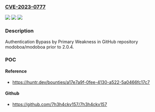 ### [CVE-2023-0777](https://cve.mitre.org/cgi-bin/cvename.cgi?name=CVE-2023-0777)
![](https://img.shields.io/static/v1?label=Product&message=modoboa%2Fmodoboa&color=blue)
![](https://img.shields.io/static/v1?label=Version&message=%3C%202.0.4%20&color=brighgreen)
![](https://img.shields.io/static/v1?label=Vulnerability&message=CWE-305%20Authentication%20Bypass%20by%20Primary%20Weakness&color=brighgreen)

### Description

Authentication Bypass by Primary Weakness in GitHub repository modoboa/modoboa prior to 2.0.4.

### POC

#### Reference
- https://huntr.dev/bounties/a17e7a9f-0fee-4130-a522-5a0466fc17c7

#### Github
- https://github.com/7h3h4ckv157/7h3h4ckv157

